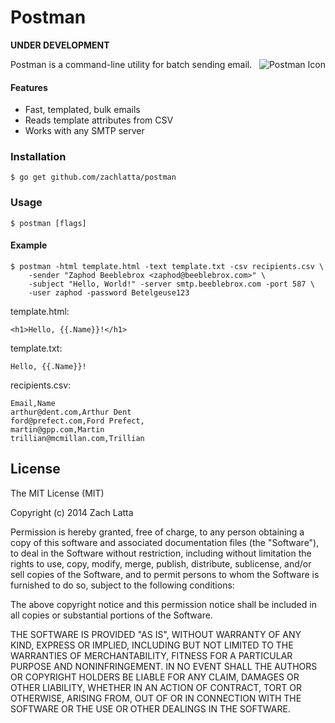 # Postman

**UNDER DEVELOPMENT**

<img src="http://i.imgur.com/eF4fOlg.png" alt="Postman Icon" align="right" />
Postman is a command-line utility for batch sending email.

#### Features

* Fast, templated, bulk emails
* Reads template attributes from CSV
* Works with any SMTP server

### Installation

    $ go get github.com/zachlatta/postman

### Usage

    $ postman [flags]

#### Example

```
$ postman -html template.html -text template.txt -csv recipients.csv \
    -sender "Zaphod Beeblebrox <zaphod@beeblebrox.com>" \
    -subject "Hello, World!" -server smtp.beeblebrox.com -port 587 \
    -user zaphod -password Betelgeuse123
```

template.html:

```
<h1>Hello, {{.Name}}!</h1>
```

template.txt:

```
Hello, {{.Name}}!
```

recipients.csv:

```
Email,Name
arthur@dent.com,Arthur Dent
ford@prefect.com,Ford Prefect,
martin@gpp.com,Martin
trillian@mcmillan.com,Trillian
```

## License

The MIT License (MIT)

Copyright (c) 2014 Zach Latta

Permission is hereby granted, free of charge, to any person obtaining a copy of
this software and associated documentation files (the "Software"), to deal in
the Software without restriction, including without limitation the rights to
use, copy, modify, merge, publish, distribute, sublicense, and/or sell copies
of the Software, and to permit persons to whom the Software is furnished to do
so, subject to the following conditions:

The above copyright notice and this permission notice shall be included in all
copies or substantial portions of the Software.

THE SOFTWARE IS PROVIDED "AS IS", WITHOUT WARRANTY OF ANY KIND, EXPRESS OR
IMPLIED, INCLUDING BUT NOT LIMITED TO THE WARRANTIES OF MERCHANTABILITY,
FITNESS FOR A PARTICULAR PURPOSE AND NONINFRINGEMENT. IN NO EVENT SHALL THE
AUTHORS OR COPYRIGHT HOLDERS BE LIABLE FOR ANY CLAIM, DAMAGES OR OTHER
LIABILITY, WHETHER IN AN ACTION OF CONTRACT, TORT OR OTHERWISE, ARISING FROM,
OUT OF OR IN CONNECTION WITH THE SOFTWARE OR THE USE OR OTHER DEALINGS IN THE
SOFTWARE.

